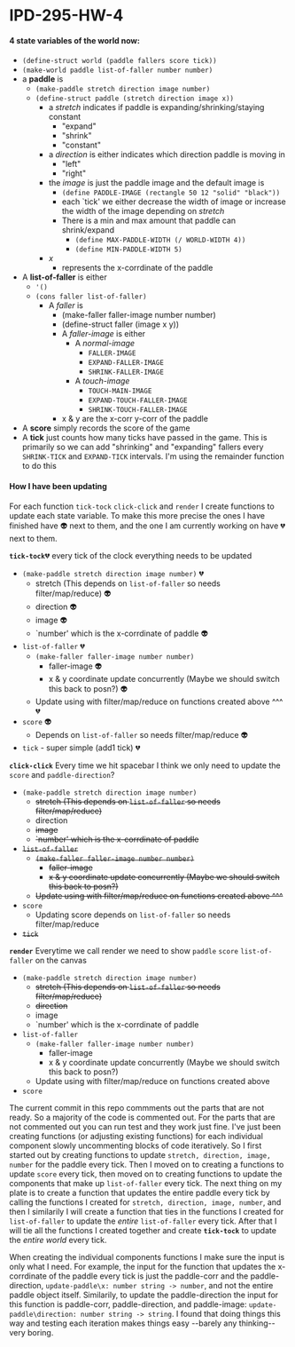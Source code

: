 # IPD-295-HW-4
#### 4 state variables of the world now: 
- `(define-struct world (paddle fallers score tick))`   
- `(make-world paddle list-of-faller number number)`
- a **paddle** is
  * `(make-paddle stretch direction image number)` 
  * `(define-struct paddle (stretch direction image x))`
    + a *stretch* indicates if paddle is expanding/shrinking/staying constant
      - "expand"
      - "shrink"
      - "constant"
    + a *direction* is either indicates which direction paddle is moving in
      - "left"
      - "right"
    + the *image* is just the paddle image and the default image is 
      - `(define PADDLE-IMAGE (rectangle 50 12 "solid" "black"))`
      - each `tick' we either decrease the width of image or increase the width of the image depending on *stretch*
      - There is a min and max amount that paddle can shrink/expand
        * `(define MAX-PADDLE-WIDTH (/ WORLD-WIDTH 4))`
        * `(define MIN-PADDLE-WIDTH 5)`
    + *x* 
      - represents the x-corrdinate of the paddle
- A **list-of-faller** is either 
  * `'()`
  * `(cons faller list-of-faller)`
    - A *faller* is
      * (make-faller faller-image number number)
      * (define-struct faller (image x y))
      * A *faller-image* is either 
        - A *normal-image*
          * `FALLER-IMAGE`
          * `EXPAND-FALLER-IMAGE`
          * `SHRINK-FALLER-IMAGE`
        - A *touch-image*
          * `TOUCH-MAIN-IMAGE`
          * `EXPAND-TOUCH-FALLER-IMAGE`
          * `SHRINK-TOUCH-FALLER-IMAGE`
       * x & y are the x-corr y-corr of the paddle
- A **score** simply records the score of the game
- A **tick** just counts how many ticks have passed in the game. This is primarily so we can add "shrinking" and "expanding"
 fallers every `SHRINK-TICK` and `EXPAND-TICK` intervals. I'm using the remainder function to do this

#### How I have been updating
For each function `tick-tock` `click-click` and `render` I create functions to update each state variable. To make this more precise
the ones I have finished have :alien: next to them, and the one I am currently working on have :broken_heart: next to them. 

**`tick-tock`**:broken_heart:  every tick of the clock everything needs to be updated 
- `(make-paddle stretch direction image number)` :broken_heart:
  * stretch (This depends on `list-of-faller` so needs filter/map/reduce)  :alien:
  *  direction :alien:
  *  image :alien:
  * `number' which is the x-corrdinate of paddle :alien:
- `list-of-faller` :broken_heart:
  * `(make-faller faller-image number number)`
    - faller-image :alien:
    - x & y coordinate update concurrently (Maybe we should switch this back to posn?) :alien:
  * Update using with filter/map/reduce on functions created above ^^^ :broken_heart:
- `score` :alien:
  * Depends on `list-of-faller` so needs filter/map/reduce :alien:
- `tick`  - super simple (add1 tick) :broken_heart:

**`click-click`** Every time we hit spacebar I think we only need to update the `score` and `paddle-direction`? 
- `(make-paddle stretch direction image number)`
  * ~~stretch (This depends on `list-of-faller` so needs filter/map/reduce)~~
  * direction
  * ~~image~~
  * ~~`number' which is the x-corrdinate of paddle~~
- ~~`list-of-faller`~~
  * ~~`(make-faller faller-image number number)`~~
    - ~~faller-image~~
    - ~~x & y coordinate update concurrently (Maybe we should switch this back to posn?)~~
  * ~~Update using with filter/map/reduce on functions created above ^^^~~
- `score`
  * Updating score depends on `list-of-faller` so needs filter/map/reduce
- ~~`tick`~~  

**`render`** Everytime we call render we need to show `paddle` `score` `list-of-faller` on the canvas
- `(make-paddle stretch direction image number)`
  * ~~stretch (This depends on `list-of-faller` so needs filter/map/reduce)~~
  * ~~direction~~
  * image
  * `number' which is the x-corrdinate of paddle
- `list-of-faller`
  * `(make-faller faller-image number number)`
    - faller-image
    - x & y coordinate update concurrently (Maybe we should switch this back to posn?)
  * Update using with filter/map/reduce on functions created above 
- `score`


The current commit in this repo commments out the parts that are not ready. So a majority of the code is commented out. For the parts that are not commented out you can
run test and they work just fine. I've just been creating functions (or adjusting existing functions) for each individual component slowly uncommenting blocks of code iteratively.  So I first started out by creating
functions to update `stretch, direction, image, number` for the paddle every tick. Then I moved on to creating a  functions to update `score` every tick, then moved on to creating functions to update the components
that make up `list-of-faller` every tick. The next thing on my plate is to create a function that updates the entire paddle every tick by calling the functions I created for
`stretch, direction, image, number`, and then I similarily  I will create a function that ties in the functions I created for `list-of-faller` to update the *entire* `list-of-faller` every tick. After that I
will tie all the functions I created together and create **`tick-tock`** to update the *entire world* every tick.

When creating the individual components functions I make sure the input is only what I need. For example, the input for the function that updates the x-corrdinate of the paddle every tick is just the paddle-corr and the paddle-direction, `update-paddle\x: number string -> number`, and not the entire paddle object itself. Similarily,
to update the paddle-direction the input for this function is paddle-corr, paddle-direction, and paddle-image: `update-paddle\direction: number string -> string`. I found that
doing things this way and testing each iteration makes things easy --barely any thinking--  very boring.

  
